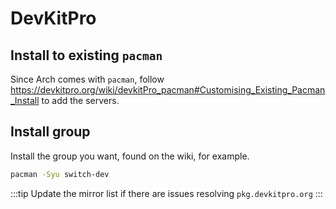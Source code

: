 # DevKitPro

## Install to existing `pacman`
Since Arch comes with `pacman`, follow https://devkitpro.org/wiki/devkitPro_pacman#Customising_Existing_Pacman_Install
to add the servers.

## Install group
Install the group you want, found on the wiki, for example.
```bash
pacman -Syu switch-dev
```
:::tip
Update the mirror list if there are issues resolving `pkg.devkitpro.org`
:::
